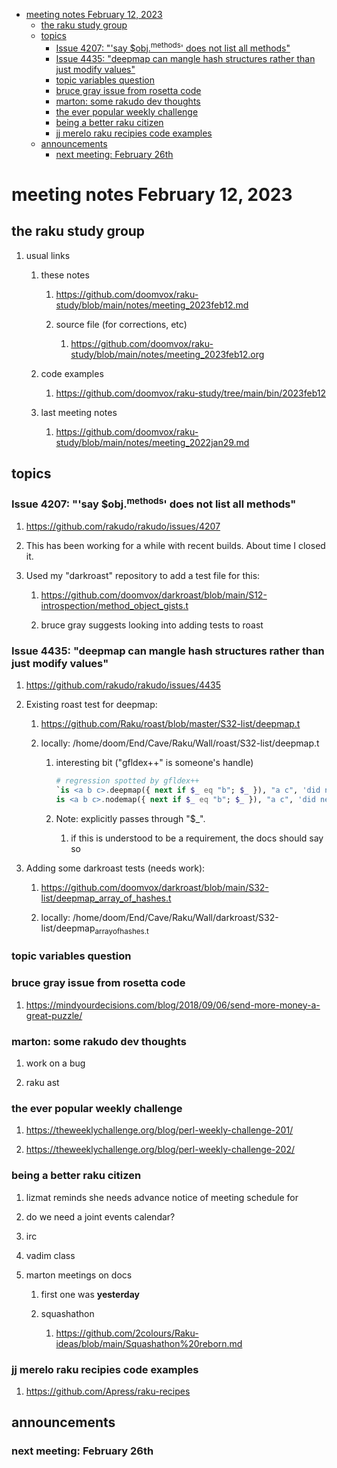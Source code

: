 - [meeting notes February 12, 2023](#orge2deb06)
  - [the raku study group](#org712f252)
  - [topics](#org701ca18)
    - [Issue 4207: "'say $obj.<sup>methods</sup>' does not list all methods"](#org6f34a91)
    - [Issue 4435: "deepmap can mangle hash structures rather than just modify values"](#orga7d8dcd)
    - [topic variables question](#org5417a02)
    - [bruce gray issue from rosetta code](#org10ac652)
    - [marton: some rakudo dev thoughts](#orgd333ae3)
    - [the ever popular weekly challenge](#org881daec)
    - [being a better raku citizen](#org91468ea)
    - [jj merelo raku recipies code examples](#orgd683bfd)
  - [announcements](#org849b553)
    - [next meeting: February 26th](#org593e942)


<a id="orge2deb06"></a>

# meeting notes February 12, 2023


<a id="org712f252"></a>

## the raku study group

1.  usual links

    1.  these notes
    
        1.  <https://github.com/doomvox/raku-study/blob/main/notes/meeting_2023feb12.md>
        
        2.  source file (for corrections, etc)
        
            1.  <https://github.com/doomvox/raku-study/blob/main/notes/meeting_2023feb12.org>
    
    2.  code examples
    
        1.  <https://github.com/doomvox/raku-study/tree/main/bin/2023feb12>
    
    3.  last meeting notes
    
        1.  <https://github.com/doomvox/raku-study/blob/main/notes/meeting_2022jan29.md>


<a id="org701ca18"></a>

## topics


<a id="org6f34a91"></a>

### Issue 4207: "'say $obj.<sup>methods</sup>' does not list all methods"

1.  <https://github.com/rakudo/rakudo/issues/4207>

2.  This has been working for a while with recent builds.  About time I closed it.

3.  Used my "darkroast" repository to add a test file for this:

    1.  <https://github.com/doomvox/darkroast/blob/main/S12-introspection/method_object_gists.t>
    
    2.  bruce gray suggests looking into adding tests to roast


<a id="orga7d8dcd"></a>

### Issue 4435: "deepmap can mangle hash structures rather than just modify values"

1.  <https://github.com/rakudo/rakudo/issues/4435>

2.  Existing roast test for deepmap:

    1.  <https://github.com/Raku/roast/blob/master/S32-list/deepmap.t>
    
    2.  locally: /home/doom/End/Cave/Raku/Wall/roast/S32-list/deepmap.t
    
        1.  interesting bit ("gfldex++" is someone's handle)
        
            ```raku
            # regression spotted by gfldex++
            `is <a b c>.deepmap({ next if $_ eq "b"; $_ }), "a c", 'did next work';
            is <a b c>.nodemap({ next if $_ eq "b"; $_ }), "a c", 'did next work';
            ```
        
        2.  Note: explicitly passes through "$\_".
        
            1.  if this is understood to be a requirement, the docs should say so

3.  Adding some darkroast tests (needs work):

    1.  <https://github.com/doomvox/darkroast/blob/main/S32-list/deepmap_array_of_hashes.t>
    
    2.  locally: /home/doom/End/Cave/Raku/Wall/darkroast/S32-list/deepmap<sub>array</sub><sub>of</sub><sub>hashes.t</sub>


<a id="org5417a02"></a>

### topic variables question


<a id="org10ac652"></a>

### bruce gray issue from rosetta code

1.  <https://mindyourdecisions.com/blog/2018/09/06/send-more-money-a-great-puzzle/>


<a id="orgd333ae3"></a>

### marton: some rakudo dev thoughts

1.  work on a bug

2.  raku ast


<a id="org881daec"></a>

### the ever popular weekly challenge

1.  <https://theweeklychallenge.org/blog/perl-weekly-challenge-201/>

2.  <https://theweeklychallenge.org/blog/perl-weekly-challenge-202/>


<a id="org91468ea"></a>

### being a better raku citizen

1.  lizmat reminds she needs advance notice of meeting schedule for

2.  do we need a joint events calendar?

3.  irc

4.  vadim class

5.  marton meetings on docs

    1.  first one was **yesterday**
    
    2.  squashathon
    
        1.  <https://github.com/2colours/Raku-ideas/blob/main/Squashathon%20reborn.md>


<a id="orgd683bfd"></a>

### jj merelo raku recipies code examples

1.  <https://github.com/Apress/raku-recipes>


<a id="org849b553"></a>

## announcements


<a id="org593e942"></a>

### next meeting: February 26th
